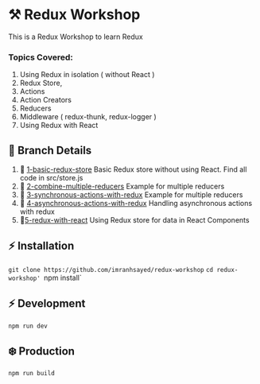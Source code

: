# :hammer_and_pick: Redux Workshop

This is a Redux Workshop to learn Redux

### Topics Covered:
1. Using Redux in isolation ( without React )
2. Redux Store,
3. Actions
4. Action Creators
5. Reducers
6. Middleware ( redux-thunk, redux-logger )
7. Using Redux with React

## :seedling: Branch Details
1. :department_store: [1-basic-redux-store](https://github.com/imranhsayed/redux-workshop/tree/basic-redux-store) Basic Redux store without using React. Find all code in src/store.js
2. :department_store: [2-combine-multiple-reducers](https://github.com/imranhsayed/redux-workshop/tree/combine-multiple-reducers) Example for multiple reducers
3. :department_store: [3-synchronous-actions-with-redux](https://github.com/imranhsayed/redux-workshop/tree/combine-multiple-reducers) Example for multiple reducers
4. :school_satchel: [4-asynchronous-actions-with-redux](https://github.com/imranhsayed/redux-workshop/tree/asynchronous-actions-with-redux) Handling asynchronous actions with redux
5. :school_satchel:[5-redux-with-react](https://github.com/imranhsayed/redux-workshop/tree/redux-with-react) Using Redux store for data in React Components 

## :zap: Installation
`git clone https://github.com/imranhsayed/redux-workshop`
`cd redux-workshop'
`npm install`

## :zap: Development
`npm run dev`

## :snowflake: Production
`npm run build`
